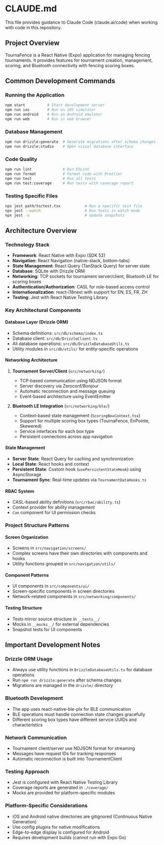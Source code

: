 # CLAUDE.md

This file provides guidance to Claude Code (claude.ai/code) when working with code in this repository.

## Project Overview

TournaFence is a React Native (Expo) application for managing fencing tournaments. It provides features for tournament creation, management, scoring, and Bluetooth connectivity with fencing scoring boxes.

## Common Development Commands

### Running the Application
```bash
npm start          # Start development server
npm run ios        # Run on iOS simulator
npm run android    # Run on Android emulator
npm run web        # Run in web browser
```

### Database Management
```bash
npm run drizzle:generate  # Generate migrations after schema changes
npm run drizzle:studio    # Open visual database interface
```

### Code Quality
```bash
npm run lint              # Run ESLint
npm run format            # Format code with Prettier
npm run test              # Run all tests
npm run test:coverage     # Run tests with coverage report
```

### Testing Specific Files
```bash
npx jest path/to/test.tsx           # Run a specific test file
npx jest --watch                    # Run tests in watch mode
npx jest -u                         # Update snapshots
```

## Architecture Overview

### Technology Stack
- **Framework**: React Native with Expo (SDK 52)
- **Navigation**: React Navigation (native-stack, bottom-tabs)
- **State Management**: React Query (TanStack Query) for server state
- **Database**: SQLite with Drizzle ORM
- **Networking**: TCP sockets for tournament server/client, Bluetooth LE for scoring boxes
- **Authentication/Authorization**: CASL for role-based access control
- **Internationalization**: react-i18next with support for EN, ES, FR, ZH
- **Testing**: Jest with React Native Testing Library

### Key Architectural Components

#### Database Layer (Drizzle ORM)
- Schema definitions: `src/db/schema/index.ts`
- Database client: `src/db/DrizzleClient.ts`
- All database operations: `src/db/DrizzleDatabaseUtils.ts`
- Utility modules in `src/db/utils/` for entity-specific operations

#### Networking Architecture
1. **Tournament Server/Client** (`src/networking/`)
   - TCP-based communication using NDJSON format
   - Server discovery via Zeroconf/Bonjour
   - Automatic reconnection and message queuing
   - Event-based architecture using EventEmitter

2. **Bluetooth LE Integration** (`src/networking/ble/`)
   - Context-based state management (`ScoringBoxContext.tsx`)
   - Support for multiple scoring box types (TournaFence, EnPointe, Skewered)
   - Service interfaces for each box type
   - Persistent connections across app navigation

#### State Management
- **Server State**: React Query for caching and synchronization
- **Local State**: React hooks and context
- **Persistent State**: Custom hook (`usePersistentStateHook`) using AsyncStorage
- **Tournament Sync**: Real-time updates via `TournamentDataHooks.ts`

#### RBAC System
- CASL-based ability definitions (`src/rbac/ability.ts`)
- Context provider for ability management
- `Can` component for UI permission checks

### Project Structure Patterns

#### Screen Organization
- Screens in `src/navigation/screens/`
- Complex screens have their own directories with components and hooks
- Utility functions grouped in `src/navigation/utils/`

#### Component Patterns
- UI components in `src/components/ui/`
- Screen-specific components in screen directories
- Network-related components in `src/networking/components/`

#### Testing Structure
- Tests mirror source structure in `__tests__/`
- Mocks in `__mocks__/` for external dependencies
- Snapshot tests for UI components

## Important Development Notes

### Drizzle ORM Usage
- Always use utility functions in `DrizzleDatabaseUtils.ts` for database operations
- Run `npm run drizzle:generate` after schema changes
- Migrations are managed in the `drizzle/` directory

### Bluetooth Development
- The app uses react-native-ble-plx for BLE communication
- BLE operations must handle connection state changes gracefully
- Different scoring box types have different service UUIDs and characteristics

### Network Communication
- Tournament client/server use NDJSON format for streaming
- Messages have request IDs for tracking responses
- Automatic reconnection is built into TournamentClient

### Testing Approach
- Jest is configured with React Native Testing Library
- Coverage reports are generated in `./coverage/`
- Mocks are provided for platform-specific modules

### Platform-Specific Considerations
- iOS and Android native directories are gitignored (Continuous Native Generation)
- Use config plugins for native modifications
- Edge-to-edge display is configured for Android
- Requires development builds (cannot run with Expo Go)